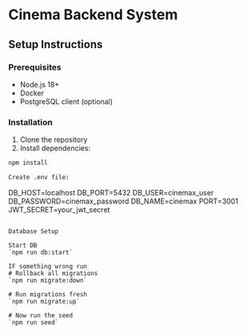 # Cinema Backend System

## Setup Instructions

### Prerequisites
- Node.js 18+
- Docker
- PostgreSQL client (optional)

### Installation
1. Clone the repository
2. Install dependencies:
```bash
npm install

Create .env file:

```
DB_HOST=localhost
DB_PORT=5432
DB_USER=cinemax_user
DB_PASSWORD=cinemax_password
DB_NAME=cinemax
PORT=3001
JWT_SECRET=your_jwt_secret
```

Database Setup

Start DB
`npm run db:start`

IF something wrong run
# Rollback all migrations
`npm run migrate:down`

# Run migrations fresh
`npm run migrate:up`

# Now run the seed
`npm run seed`
